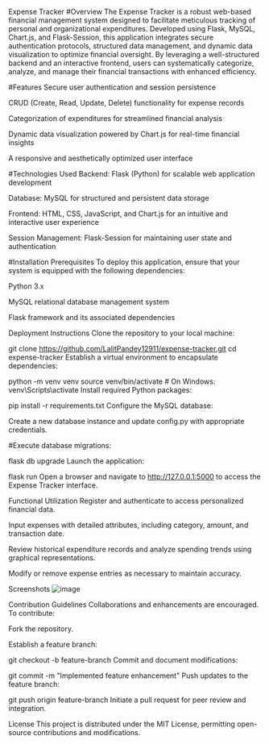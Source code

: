 Expense Tracker
#Overview
The Expense Tracker is a robust web-based financial management system designed to facilitate meticulous tracking of personal and organizational expenditures. Developed using Flask, MySQL, Chart.js, and Flask-Session, this application integrates secure authentication protocols, structured data management, and dynamic data visualization to optimize financial oversight. By leveraging a well-structured backend and an interactive frontend, users can systematically categorize, analyze, and manage their financial transactions with enhanced efficiency.

#Features
Secure user authentication and session persistence

CRUD (Create, Read, Update, Delete) functionality for expense records

Categorization of expenditures for streamlined financial analysis

Dynamic data visualization powered by Chart.js for real-time financial insights

A responsive and aesthetically optimized user interface

#Technologies Used
Backend: Flask (Python) for scalable web application development

Database: MySQL for structured and persistent data storage

Frontend: HTML, CSS, JavaScript, and Chart.js for an intuitive and interactive user experience

Session Management: Flask-Session for maintaining user state and authentication

#Installation
Prerequisites
To deploy this application, ensure that your system is equipped with the following dependencies:

Python 3.x

MySQL relational database management system

Flask framework and its associated dependencies

Deployment Instructions
Clone the repository to your local machine:

git clone https://github.com/LalitPandey12911/expense-tracker.git
cd expense-tracker
Establish a virtual environment to encapsulate dependencies:

python -m venv venv
source venv/bin/activate  # On Windows: venv\Scripts\activate
Install required Python packages:

pip install -r requirements.txt
Configure the MySQL database:

Create a new database instance and update config.py with appropriate credentials.

#Execute database migrations:

flask db upgrade
Launch the application:

flask run
Open a browser and navigate to http://127.0.0.1:5000 to access the Expense Tracker interface.

Functional Utilization
Register and authenticate to access personalized financial data.

Input expenses with detailed attributes, including category, amount, and transaction date.

Review historical expenditure records and analyze spending trends using graphical representations.

Modify or remove expense entries as necessary to maintain accuracy.

Screenshots
![image](https://github.com/user-attachments/assets/fb98f9bc-c539-4afa-b56c-7793bd02ad89)


Contribution Guidelines
Collaborations and enhancements are encouraged. To contribute:

Fork the repository.

Establish a feature branch:

git checkout -b feature-branch
Commit and document modifications:

git commit -m "Implemented feature enhancement"
Push updates to the feature branch:

git push origin feature-branch
Initiate a pull request for peer review and integration.

License
This project is distributed under the MIT License, permitting open-source contributions and modifications.
